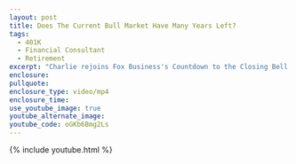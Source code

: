 ```yaml
---
layout: post
title: Does The Current Bull Market Have Many Years Left?
tags:
  - 401K
  - Financial Consultant
  - Retirement
excerpt: "Charlie rejoins Fox Business's Countdown to the Closing Bell to share his thoughts on the secular bull market and give a couple of stock picks ."
enclosure:
pullquote:
enclosure_type: video/mp4
enclosure_time:
use_youtube_image: true
youtube_alternate_image:
youtube_code: oGKb6Bmg2Ls
---
```



{% include youtube.html %}